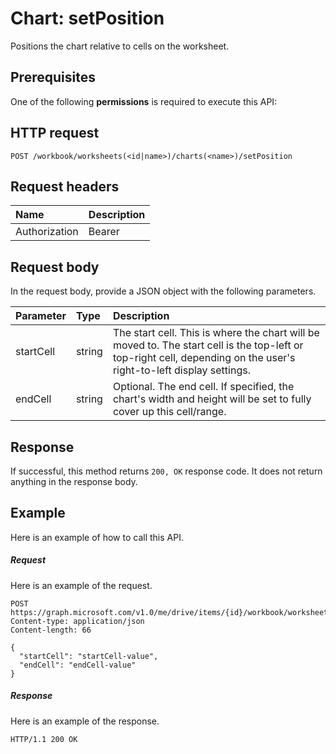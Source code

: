 # Chart: setPosition

Positions the chart relative to cells on the worksheet.
## Prerequisites
One of the following **permissions** is required to execute this API: 
## HTTP request
<!-- { "blockType": "ignored" } -->
```http
POST /workbook/worksheets(<id|name>)/charts(<name>)/setPosition

```
## Request headers
| Name       | Description|
|:---------------|:----------|
| Authorization  | Bearer <code>|


## Request body
In the request body, provide a JSON object with the following parameters.

| Parameter	   | Type	|Description|
|:---------------|:--------|:----------|
|startCell|string|The start cell. This is where the chart will be moved to. The start cell is the top-left or top-right cell, depending on the user's right-to-left display settings.|
|endCell|string|Optional. The end cell. If specified, the chart's width and height will be set to fully cover up this cell/range.|

## Response
If successful, this method returns `200, OK` response code. It does not return anything in the response body.

## Example
Here is an example of how to call this API.
##### Request
Here is an example of the request.
<!-- {
  "blockType": "request",
  "name": "chart_setposition"
}-->
```http
POST https://graph.microsoft.com/v1.0/me/drive/items/{id}/workbook/worksheets(<id|name>)/charts(<name>)/setPosition
Content-type: application/json
Content-length: 66

{
  "startCell": "startCell-value",
  "endCell": "endCell-value"
}
```

##### Response
Here is an example of the response. 
<!-- {
  "blockType": "response",
  "truncated": true,
  "@odata.type": "microsoft.graph.none"
} -->
```http
HTTP/1.1 200 OK
```

<!-- uuid: 8fcb5dbc-d5aa-4681-8e31-b001d5168d79
2015-10-25 14:57:30 UTC -->
<!-- {
  "type": "#page.annotation",
  "description": "Chart: setPosition",
  "keywords": "",
  "section": "documentation",
  "tocPath": ""
}-->